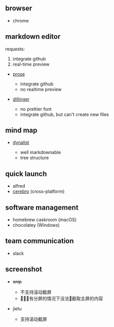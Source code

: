 ## browser

- chrome

## markdown editor

  requests:

  1. integrate github
  2. real-time preview

- [prose](prose.io)

  * integrate github
  * no realtime preview

- [dillinger](dillinger.io)

  * no prettier font
  * integrate github, but can't create new files

## mind map

- [dynalist](dynalist.io)

  * well markdownable
  * tree structure

## quick launch

- alfred
- [cerebro](cerebroapp.com) (cross-platform)

## software management

- homebrew caskroom (macOS)
- chocolatey (Windows)

## team communication

- slack

## screenshot

- ~~snip~~

  * 不支持滚动截屏
  * 有分屏的情况下没法截取主屏的内容

- jietu

  * 支持滚动截屏
